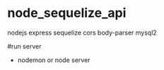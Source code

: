 # node_sequelize_api
nodejs express sequelize cors body-parser mysql2

#run server
- nodemon or node server
